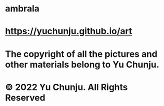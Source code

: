 # ambrala
# https://yuchunju.github.io/art
# The copyright of all the pictures and other materials belong to Yu Chunju.
# © 2022 Yu Chunju. All Rights Reserved
